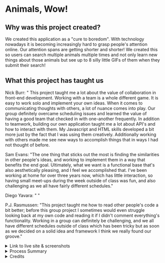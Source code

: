 # Animals, Wow!
## Why was this project created?
We created this application as a "cure to boredom". With technology nowadays it is becoming increasingly hard to grasp people's attention online. Our attention spans are getting shorter and shorter! We created this so users can search multiple animals multiple times and not only learn new things about those animals but see up to 8 silly little GIFs of them when they submit their search!

## What this project has taught us
Nick Burr: " This project taught me a lot about the value of collaboration in front-end development. Working with a team is a whole different game. It is easy to work solo and implement your own ideas. When it comes to communicating thoughts with others, a lot of nuance comes into play. Our group definitely overcame scheduling issues and learned the value of having a good team that checked in with one-another frequently. In addition to teamwork, building our own application taught me a lot about API's and how to interact with them. My Javascript and HTML skills developed a bit more just by the fact that I was using them creatively. Additionally working with others made me see new ways to accomplish things that in ways I had not thought of before.

Sam Evans: "The one thing that sticks out the most is finding the similarities in other people's ideas, and working to implement them in a way that benefits the end goal. Ultimately, what we want is a functional base that's also aesthetically pleasing, and I feel we accomplished that. I've been working at home for over three years now, which has little interaction, so having small meet-ups during the week outside of class was fun, and also challenging as we all have fairly different schedules."

Diego Yavara: " "

P.J. Rasmussen: "This project taught me how to read other people's code a bit better; before this group project I sometimes would even struggle looking back at my own code and reading it if I didn't comment everything's functionality. Working in a group can definitely be challenging, and we all have different schedules outside of class which has been tricky but as soon as we decided on a solid idea and framework I think we really found our groove."

<details>
<summary> Link to live site & screenshots </summary>

[Animals, Wow!](https://itsmenickfromschool.github.io/animalsWow02/)
 
Main screen/Home page
![Screenshot of homepage](images/Homepage.png)

After "click me" has been pressed
![Screenshot of modal](images/Modal-Event.png)

After typing in an animal- for this example I used "Tiger"
![Screenshot of tiger search](images/After-Search.png)

</details>

<details>
<summary> Process Summary </summary>

Brainstormed website ideas and came up with a top 4, decided to go with something that would be challenging yet feasible 

Created the repo from Nick's github, cloned it down to our individual machines and creating our respective branches

Had to go over the framework of the page a few times before we finally decided on a page layout

Delegated roles for styling and code

Spoke about how we would implement the acceptance criteria of the project into our repo

Started creating github issues for bugs and a "to-do" list, closed issues as they were resolved

Started adding our resources and process to the README and creating a google slides presentation doc

</details>

<details>
<summary> Credits </summary>

These were the API's that we used to make this project:

https://api-ninjas.com/api/animals

https://developers.giphy.com/docs/api

This is our google slides presentation document

https://docs.google.com/presentation/d/1IdHWlbsvGyLhjaecZKJzwxCol2qpp4L0OH3IYWnQAjQ/edit?usp=sharing

These are websites that helped each of us contribute to this repo:

https://github.com/public-apis/public-apis

https://bulma.io/documentation/components/modal/#javascript-implementation-example

https://developer.mozilla.org/en-US/docs/Learn/CSS/CSS_layout/Media_queries

https://www.w3schools.com/css/css_rwd_images.asp

https://codesandbox.io/s/gif-resize-zn6bn?file=/src/index.js:1338-1407

https://bulma.io/documentation/

https://youtu.be/IiPQYQT2-wg

Trever Oveson (TA) clarified a misunderstanding I had about asynchronous functions and the await method, and explained how they are used to our whole group. - 

Jacek Hacking, Trever Oveson & CJ Sanders (TAs) helped out with some styling issues we were having due to a misunderstanding P.J. had with how Bulma containers/tiles worked and resizing the GIFs.


</details>
